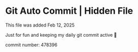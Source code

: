 # Git Auto Commit | Hidden File

This file was added Feb 12, 2025

Just for fun and keeping my daily git commit active 🤪

commit number: 478396
